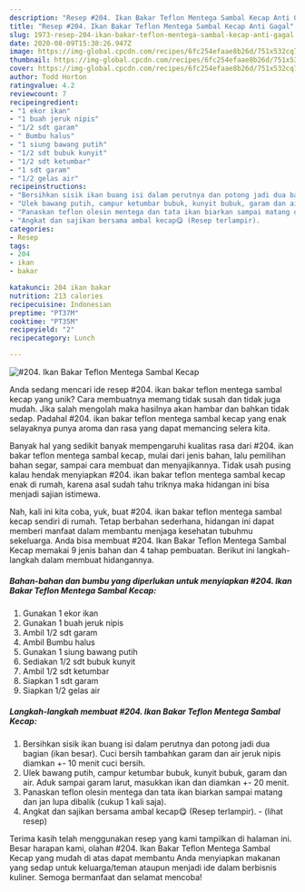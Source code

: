 ```yaml
---
description: "Resep #204. Ikan Bakar Teflon Mentega Sambal Kecap Anti Gagal"
title: "Resep #204. Ikan Bakar Teflon Mentega Sambal Kecap Anti Gagal"
slug: 1973-resep-204-ikan-bakar-teflon-mentega-sambal-kecap-anti-gagal
date: 2020-08-09T15:38:26.947Z
image: https://img-global.cpcdn.com/recipes/6fc254efaae8b26d/751x532cq70/204-ikan-bakar-teflon-mentega-sambal-kecap-foto-resep-utama.jpg
thumbnail: https://img-global.cpcdn.com/recipes/6fc254efaae8b26d/751x532cq70/204-ikan-bakar-teflon-mentega-sambal-kecap-foto-resep-utama.jpg
cover: https://img-global.cpcdn.com/recipes/6fc254efaae8b26d/751x532cq70/204-ikan-bakar-teflon-mentega-sambal-kecap-foto-resep-utama.jpg
author: Todd Horton
ratingvalue: 4.2
reviewcount: 7
recipeingredient:
- "1 ekor ikan"
- "1 buah jeruk nipis"
- "1/2 sdt garam"
- " Bumbu halus"
- "1 siung bawang putih"
- "1/2 sdt bubuk kunyit"
- "1/2 sdt ketumbar"
- "1 sdt garam"
- "1/2 gelas air"
recipeinstructions:
- "Bersihkan sisik ikan buang isi dalam perutnya dan potong jadi dua bagian (ikan besar). Cuci bersih tambahkan garam dan air jeruk nipis diamkan +- 10 menit cuci bersih."
- "Ulek bawang putih, campur ketumbar bubuk, kunyit bubuk, garam dan air. Aduk sampai garam larut, masukkan ikan dan diamkan +- 20 menit."
- "Panaskan teflon olesin mentega dan tata ikan biarkan sampai matang dan jan lupa dibalik (cukup 1 kali saja)."
- "Angkat dan sajikan bersama ambal kecap😋 (Resep terlampir).           (lihat resep)"
categories:
- Resep
tags:
- 204
- ikan
- bakar

katakunci: 204 ikan bakar 
nutrition: 213 calories
recipecuisine: Indonesian
preptime: "PT37M"
cooktime: "PT35M"
recipeyield: "2"
recipecategory: Lunch

---
```



![#204. Ikan Bakar Teflon Mentega Sambal Kecap](https://img-global.cpcdn.com/recipes/6fc254efaae8b26d/751x532cq70/204-ikan-bakar-teflon-mentega-sambal-kecap-foto-resep-utama.jpg)

Anda sedang mencari ide resep #204. ikan bakar teflon mentega sambal kecap yang unik? Cara membuatnya memang tidak susah dan tidak juga mudah. Jika salah mengolah maka hasilnya akan hambar dan bahkan tidak sedap. Padahal #204. ikan bakar teflon mentega sambal kecap yang enak selayaknya punya aroma dan rasa yang dapat memancing selera kita.

Banyak hal yang sedikit banyak mempengaruhi kualitas rasa dari #204. ikan bakar teflon mentega sambal kecap, mulai dari jenis bahan, lalu pemilihan bahan segar, sampai cara membuat dan menyajikannya. Tidak usah pusing kalau hendak menyiapkan #204. ikan bakar teflon mentega sambal kecap enak di rumah, karena asal sudah tahu triknya maka hidangan ini bisa menjadi sajian istimewa.




Nah, kali ini kita coba, yuk, buat #204. ikan bakar teflon mentega sambal kecap sendiri di rumah. Tetap berbahan sederhana, hidangan ini dapat memberi manfaat dalam membantu menjaga kesehatan tubuhmu sekeluarga. Anda bisa membuat #204. Ikan Bakar Teflon Mentega Sambal Kecap memakai 9 jenis bahan dan 4 tahap pembuatan. Berikut ini langkah-langkah dalam membuat hidangannya.

<!--inarticleads1-->

##### Bahan-bahan dan bumbu yang diperlukan untuk menyiapkan #204. Ikan Bakar Teflon Mentega Sambal Kecap:

1. Gunakan 1 ekor ikan
1. Gunakan 1 buah jeruk nipis
1. Ambil 1/2 sdt garam
1. Ambil  Bumbu halus
1. Gunakan 1 siung bawang putih
1. Sediakan 1/2 sdt bubuk kunyit
1. Ambil 1/2 sdt ketumbar
1. Siapkan 1 sdt garam
1. Siapkan 1/2 gelas air




<!--inarticleads2-->

##### Langkah-langkah membuat #204. Ikan Bakar Teflon Mentega Sambal Kecap:

1. Bersihkan sisik ikan buang isi dalam perutnya dan potong jadi dua bagian (ikan besar). Cuci bersih tambahkan garam dan air jeruk nipis diamkan +- 10 menit cuci bersih.
1. Ulek bawang putih, campur ketumbar bubuk, kunyit bubuk, garam dan air. Aduk sampai garam larut, masukkan ikan dan diamkan +- 20 menit.
1. Panaskan teflon olesin mentega dan tata ikan biarkan sampai matang dan jan lupa dibalik (cukup 1 kali saja).
1. Angkat dan sajikan bersama ambal kecap😋 (Resep terlampir). -           (lihat resep)




Terima kasih telah menggunakan resep yang kami tampilkan di halaman ini. Besar harapan kami, olahan #204. Ikan Bakar Teflon Mentega Sambal Kecap yang mudah di atas dapat membantu Anda menyiapkan makanan yang sedap untuk keluarga/teman ataupun menjadi ide dalam berbisnis kuliner. Semoga bermanfaat dan selamat mencoba!
